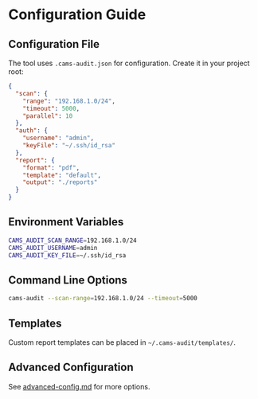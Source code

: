 # Configuration Guide

## Configuration File

The tool uses `.cams-audit.json` for configuration. Create it in your project root:

```json
{
  "scan": {
    "range": "192.168.1.0/24",
    "timeout": 5000,
    "parallel": 10
  },
  "auth": {
    "username": "admin",
    "keyFile": "~/.ssh/id_rsa"
  },
  "report": {
    "format": "pdf",
    "template": "default",
    "output": "./reports"
  }
}
```

## Environment Variables

```bash
CAMS_AUDIT_SCAN_RANGE=192.168.1.0/24
CAMS_AUDIT_USERNAME=admin
CAMS_AUDIT_KEY_FILE=~/.ssh/id_rsa
```

## Command Line Options

```bash
cams-audit --scan-range=192.168.1.0/24 --timeout=5000
```

## Templates

Custom report templates can be placed in `~/.cams-audit/templates/`.

## Advanced Configuration

See [advanced-config.md](./advanced-config.md) for more options.

